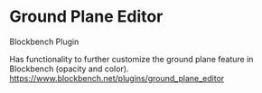 # Ground Plane Editor
Blockbench Plugin

Has functionality to further customize the ground plane feature in Blockbench (opacity and color).
https://www.blockbench.net/plugins/ground_plane_editor
